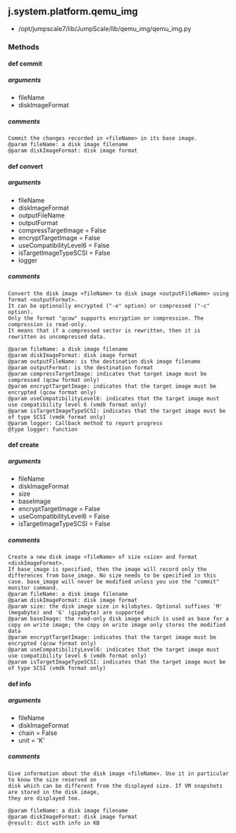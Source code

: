 ## j.system.platform.qemu_img

- /opt/jumpscale7/lib/JumpScale/lib/qemu_img/qemu_img.py

### Methods

#### def commit 
##### arguments

- fileName
- diskImageFormat

##### comments

```
Commit the changes recorded in <fileName> in its base image.
@param fileName: a disk image filename
@param diskImageFormat: disk image format

```

#### def convert 
##### arguments

- fileName
- diskImageFormat
- outputFileName
- outputFormat
- compressTargetImage = False
- encryptTargetImage = False
- useCompatibilityLevel6 = False
- isTargetImageTypeSCSI = False
- logger

##### comments

```
Convert the disk image <fileName> to disk image <outputFileName> using format <outputFormat>.
It can be optionally encrypted ("-e" option) or compressed ("-c" option).
Only the format "qcow" supports encryption or compression. The compression is read-only.
It means that if a compressed sector is rewritten, then it is rewritten as uncompressed data.

@param fileName: a disk image filename
@param diskImageFormat: disk image format
@param outputFileName: is the destination disk image filename
@param outputFormat: is the destination format
@param compressTargetImage: indicates that target image must be compressed (qcow format only)
@param encryptTargetImage: indicates that the target image must be encrypted (qcow format only)
@param useCompatibilityLevel6: indicates that the target image must use compatibility level 6 (vmdk format only)
@param isTargetImageTypeSCSI: indicates that the target image must be of type SCSI (vmdk format only)
@param logger: Callback method to report progress
@type logger: function

```

#### def create 
##### arguments

- fileName
- diskImageFormat
- size
- baseImage
- encryptTargetImage = False
- useCompatibilityLevel6 = False
- isTargetImageTypeSCSI = False

##### comments

```
Create a new disk image <fileName> of size <size> and format <diskImageFormat>.
If base_image is specified, then the image will record only the differences from base_image. No size needs to be specified in this case. base_image will never be modified unless you use the "commit" monitor command.
@param fileName: a disk image filename
@param diskImageFormat: disk image format
@param size: the disk image size in kilobytes. Optional suffixes 'M' (megabyte) and 'G' (gigabyte) are supported
@param baseImage: the read-only disk image which is used as base for a copy on write image; the copy on write image only stores the modified data
@param encryptTargetImage: indicates that the target image must be encrypted (qcow format only)
@param useCompatibilityLevel6: indicates that the target image must use compatibility level 6 (vmdk format only)
@param isTargetImageTypeSCSI: indicates that the target image must be of type SCSI (vmdk format only)

```

#### def info 
##### arguments

- fileName
- diskImageFormat
- chain = False
- unit = 'K'

##### comments

```
Give information about the disk image <fileName>. Use it in particular to know the size reserved on
disk which can be different from the displayed size. If VM snapshots are stored in the disk image,
they are displayed too.

@param fileName: a disk image filename
@param diskImageFormat: disk image format
@result: dict with info in KB

```

